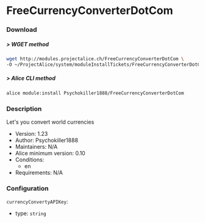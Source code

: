 # FreeCurrencyConverterDotCom

### Download

##### > WGET method
```bash
wget http://modules.projectalice.ch/FreeCurrencyConverterDotCom \
-O ~/ProjectAlice/system/moduleInstallTickets/FreeCurrencyConverterDotCom.install
```

##### > Alice CLI method
```bash
alice module:install Psychokiller1888/FreeCurrencyConverterDotCom
```

### Description
Let's you convert world currencies

- Version: 1.23
- Author: Psychokiller1888
- Maintainers: N/A
- Alice minimum version: 0.10
- Conditions:
  - en
- Requirements: N/A


### Configuration

`currencyConvertyAPIKey`:
 - type: `string`
